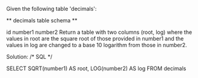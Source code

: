 Given the following table 'decimals':

** decimals table schema **

id
number1
number2
Return a table with two columns (root, log) where the values in root are the square root of those provided in number1 and the values in log are changed to a base 10 logarithm from those in number2.

Solution:
/* SQL */

SELECT SQRT(number1) AS root, LOG(number2) AS log
FROM decimals